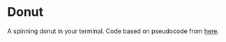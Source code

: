 # Donut
A spinning donut in your terminal.
Code based on pseudocode from [here](https://www.a1k0n.net/2011/07/20/donut-math.html).
